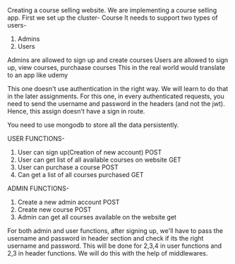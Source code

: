 
Creating a course selling website.
We are implementing a course selling app. First we set up the cluster- Course
It needs to support two types of users-
1) Admins 
2) Users

Admins are allowed to sign up and create courses
Users are allowed to sign up, view courses, purchaase courses
This in the real world would translate to an app like udemy

This one  doesn't use authentication in the right way. We will learn to do that in the later assignments.
For this one, in every authenticated requests, you need to send the username and password in the headers (and not the jwt).
Hence, this assign doesn't have a sign in route.

You need to use mongodb to store all the data persistently.

USER FUNCTIONS-
1) User can sign up(Creation of new account) POST
2) User can get list of all available courses on website GET 
3) User can purchase a course POST
4) Can get a list of all courses purchased GET

ADMIN FUNCTIONS-
1) Create a new admin account POST
2) Create new course POST
3) Admin can get all courses available on the website get

For both admin and user functions, after signing up, we'll have to pass the username and password in header section and check if
its the right username and password. This will be done for 2,3,4 in user functions and 2,3 in header functions. We will do this 
with the help of middlewares.